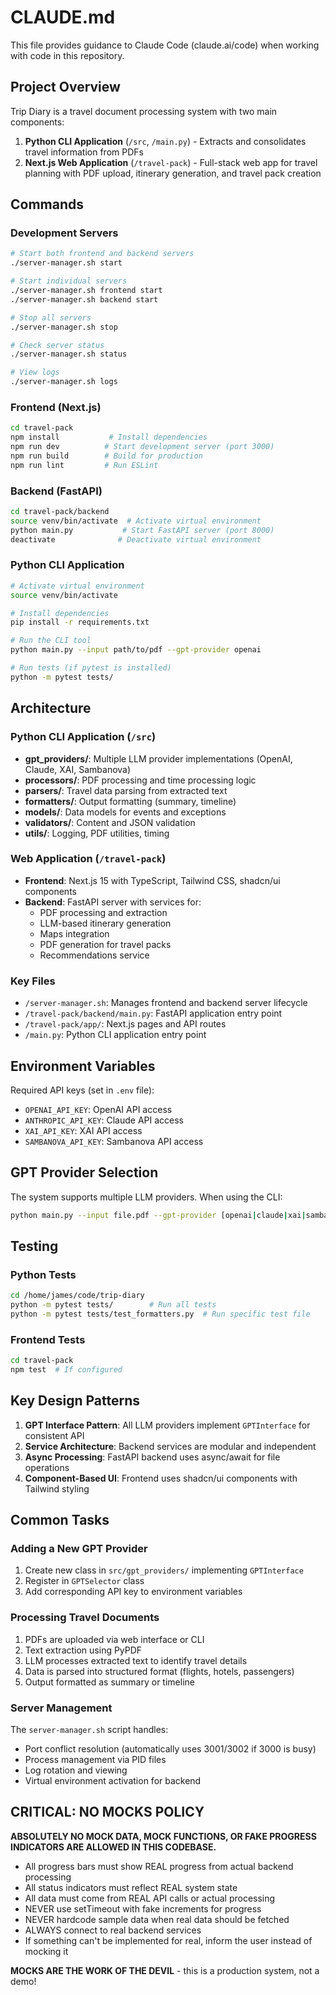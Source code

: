 # CLAUDE.md

This file provides guidance to Claude Code (claude.ai/code) when working with code in this repository.

## Project Overview

Trip Diary is a travel document processing system with two main components:
1. **Python CLI Application** (`/src`, `/main.py`) - Extracts and consolidates travel information from PDFs
2. **Next.js Web Application** (`/travel-pack`) - Full-stack web app for travel planning with PDF upload, itinerary generation, and travel pack creation

## Commands

### Development Servers

```bash
# Start both frontend and backend servers
./server-manager.sh start

# Start individual servers
./server-manager.sh frontend start
./server-manager.sh backend start

# Stop all servers
./server-manager.sh stop

# Check server status
./server-manager.sh status

# View logs
./server-manager.sh logs
```

### Frontend (Next.js)

```bash
cd travel-pack
npm install           # Install dependencies
npm run dev          # Start development server (port 3000)
npm run build        # Build for production
npm run lint         # Run ESLint
```

### Backend (FastAPI)

```bash
cd travel-pack/backend
source venv/bin/activate  # Activate virtual environment
python main.py           # Start FastAPI server (port 8000)
deactivate              # Deactivate virtual environment
```

### Python CLI Application

```bash
# Activate virtual environment
source venv/bin/activate

# Install dependencies
pip install -r requirements.txt

# Run the CLI tool
python main.py --input path/to/pdf --gpt-provider openai

# Run tests (if pytest is installed)
python -m pytest tests/
```

## Architecture

### Python CLI Application (`/src`)
- **gpt_providers/**: Multiple LLM provider implementations (OpenAI, Claude, XAI, Sambanova)
- **processors/**: PDF processing and time processing logic
- **parsers/**: Travel data parsing from extracted text
- **formatters/**: Output formatting (summary, timeline)
- **models/**: Data models for events and exceptions
- **validators/**: Content and JSON validation
- **utils/**: Logging, PDF utilities, timing

### Web Application (`/travel-pack`)
- **Frontend**: Next.js 15 with TypeScript, Tailwind CSS, shadcn/ui components
- **Backend**: FastAPI server with services for:
  - PDF processing and extraction
  - LLM-based itinerary generation
  - Maps integration
  - PDF generation for travel packs
  - Recommendations service

### Key Files
- `/server-manager.sh`: Manages frontend and backend server lifecycle
- `/travel-pack/backend/main.py`: FastAPI application entry point
- `/travel-pack/app/`: Next.js pages and API routes
- `/main.py`: Python CLI application entry point

## Environment Variables

Required API keys (set in `.env` file):
- `OPENAI_API_KEY`: OpenAI API access
- `ANTHROPIC_API_KEY`: Claude API access
- `XAI_API_KEY`: XAI API access
- `SAMBANOVA_API_KEY`: Sambanova API access

## GPT Provider Selection

The system supports multiple LLM providers. When using the CLI:
```bash
python main.py --input file.pdf --gpt-provider [openai|claude|xai|sambanova]
```

## Testing

### Python Tests
```bash
cd /home/james/code/trip-diary
python -m pytest tests/        # Run all tests
python -m pytest tests/test_formatters.py  # Run specific test file
```

### Frontend Tests
```bash
cd travel-pack
npm test  # If configured
```

## Key Design Patterns

1. **GPT Interface Pattern**: All LLM providers implement `GPTInterface` for consistent API
2. **Service Architecture**: Backend services are modular and independent
3. **Async Processing**: FastAPI backend uses async/await for file operations
4. **Component-Based UI**: Frontend uses shadcn/ui components with Tailwind styling

## Common Tasks

### Adding a New GPT Provider
1. Create new class in `src/gpt_providers/` implementing `GPTInterface`
2. Register in `GPTSelector` class
3. Add corresponding API key to environment variables

### Processing Travel Documents
1. PDFs are uploaded via web interface or CLI
2. Text extraction using PyPDF
3. LLM processes extracted text to identify travel details
4. Data is parsed into structured format (flights, hotels, passengers)
5. Output formatted as summary or timeline

### Server Management
The `server-manager.sh` script handles:
- Port conflict resolution (automatically uses 3001/3002 if 3000 is busy)
- Process management via PID files
- Log rotation and viewing
- Virtual environment activation for backend

## CRITICAL: NO MOCKS POLICY

**ABSOLUTELY NO MOCK DATA, MOCK FUNCTIONS, OR FAKE PROGRESS INDICATORS ARE ALLOWED IN THIS CODEBASE.**

- All progress bars must show REAL progress from actual backend processing
- All status indicators must reflect REAL system state
- All data must come from REAL API calls or actual processing
- NEVER use setTimeout with fake increments for progress
- NEVER hardcode sample data when real data should be fetched
- ALWAYS connect to real backend services
- If something can't be implemented for real, inform the user instead of mocking it

**MOCKS ARE THE WORK OF THE DEVIL** - this is a production system, not a demo!